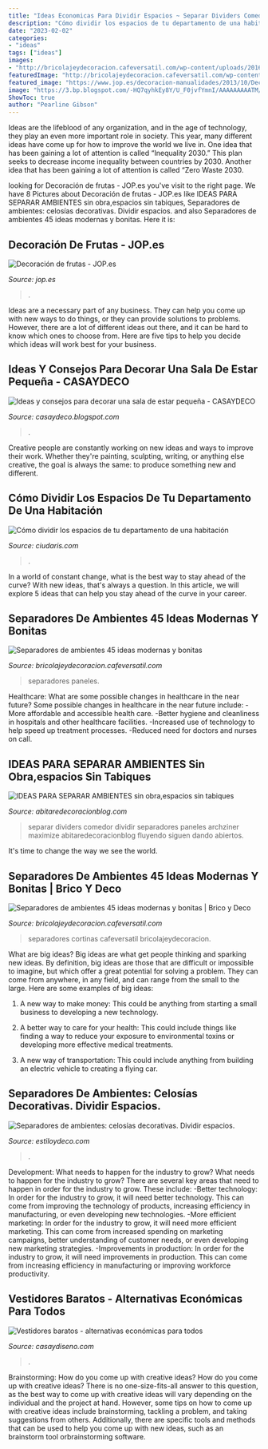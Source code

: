 ```yaml
---
title: "Ideas Economicas Para Dividir Espacios ~ Separar Dividers Comedor Dividir Separadores Paneles Archziner Maximize Abitaredecoracionblog Fluyendo Siguen Dando Abiertos"
description: "Cómo dividir los espacios de tu departamento de una habitación"
date: "2023-02-02"
categories:
- "ideas"
tags: ["ideas"]
images:
- "http://bricolajeydecoracion.cafeversatil.com/wp-content/uploads/2016/08/001-51.jpg"
featuredImage: "http://bricolajeydecoracion.cafeversatil.com/wp-content/uploads/2016/08/001-51.jpg"
featured_image: "https://www.jop.es/decoracion-manualidades/2013/10/Decoración-de-frutas.jpg"
image: "https://3.bp.blogspot.com/-HQ7qyhkEy8Y/U_F0jvfYmnI/AAAAAAAAATM/MRJClSkhE6Q/w1200-h630-p-k-no-nu/sala-pequeña.jpg"
ShowToc: true
author: "Pearline Gibson"
---
```



Ideas are the lifeblood of any organization, and in the age of technology, they play an even more important role in society. This year, many different ideas have come up for how to improve the world we live in. One idea that has been gaining a lot of attention is called “Inequality 2030.” This plan seeks to decrease income inequality between countries by 2030. Another idea that has been gaining a lot of attention is called “Zero Waste 2030.

	

		
looking for Decoración de frutas - JOP.es you've visit to the right page. We have 8 Pictures about Decoración de frutas - JOP.es like IDEAS PARA SEPARAR AMBIENTES sin obra,espacios sin tabiques, Separadores de ambientes: celosías decorativas. Dividir espacios. and also Separadores de ambientes 45 ideas modernas y bonitas. Here it is:
		
    
## Decoración De Frutas - JOP.es

<img loading=lazy src="https://www.jop.es/decoracion-manualidades/2013/10/Decoración-de-frutas.jpg" onerror="this.onerror=null;this.src='https://tse3.mm.bing.net/th?id=OIP.oytZ5vz0i2-Mzz2kmQms1gHaFJ&amp;pid=15.1';" alt="Decoración de frutas - JOP.es">

_Source: jop.es_

>. 

	

Ideas are a necessary part of any business. They can help you come up with new ways to do things, or they can provide solutions to problems. However, there are a lot of different ideas out there, and it can be hard to know which ones to choose from. Here are five tips to help you decide which ideas will work best for your business.

    
## Ideas Y Consejos Para Decorar Una Sala De Estar Pequeña - CASAYDECO

<img loading=lazy src="https://3.bp.blogspot.com/-HQ7qyhkEy8Y/U_F0jvfYmnI/AAAAAAAAATM/MRJClSkhE6Q/w1200-h630-p-k-no-nu/sala-pequeña.jpg" onerror="this.onerror=null;this.src='https://tse1.mm.bing.net/th?id=OIP.HzY0q76YYV79K-feEwEbOQHaD4&amp;pid=15.1';" alt="Ideas y consejos para decorar una sala de estar pequeña - CASAYDECO">

_Source: casaydeco.blogspot.com_

>. 

	

Creative people are constantly working on new ideas and ways to improve their work. Whether they're painting, sculpting, writing, or anything else creative, the goal is always the same: to produce something new and different.

    
## Cómo Dividir Los Espacios De Tu Departamento De Una Habitación

<img loading=lazy src="http://www.ciudaris.com/blog/wp-content/uploads/decoración-departamento-de-una-habitación4.jpg" onerror="this.onerror=null;this.src='https://tse1.mm.bing.net/th?id=OIP.THIzE1-xlv7choAlhbvArwHaFk&amp;pid=15.1';" alt="Cómo dividir los espacios de tu departamento de una habitación">

_Source: ciudaris.com_

>. 

	

In a world of constant change, what is the best way to stay ahead of the curve? With new ideas, that's always a question. In this article, we will explore 5 ideas that can help you stay ahead of the curve in your career.

    
## Separadores De Ambientes 45 Ideas Modernas Y Bonitas

<img loading=lazy src="http://bricolajeydecoracion.cafeversatil.com/wp-content/uploads/2016/08/001-51.jpg" onerror="this.onerror=null;this.src='https://tse3.mm.bing.net/th?id=OIP.LNVhTBuiI_7sZUrOTYVekQAAAA&amp;pid=15.1';" alt="Separadores de ambientes 45 ideas modernas y bonitas">

_Source: bricolajeydecoracion.cafeversatil.com_

>separadores paneles. 

	

Healthcare: What are some possible changes in healthcare in the near future?
Some possible changes in healthcare in the near future include: 
-More affordable and accessible health care. 
-Better hygiene and cleanliness in hospitals and other healthcare facilities. 
-Increased use of technology to help speed up treatment processes. 
-Reduced need for doctors and nurses on call.

    
## IDEAS PARA SEPARAR AMBIENTES Sin Obra,espacios Sin Tabiques

<img loading=lazy src="https://abitaredecoracionblog.com/wp-content/uploads/2017/02/db0beba1423ff4a0432e31155f154e2a-e1501603293119.jpg" onerror="this.onerror=null;this.src='https://tse4.mm.bing.net/th?id=OIP.t3ivBFydcKo5vOs5dlnLfQHaKW&amp;pid=15.1';" alt="IDEAS PARA SEPARAR AMBIENTES sin obra,espacios sin tabiques">

_Source: abitaredecoracionblog.com_

>separar dividers comedor dividir separadores paneles archziner maximize abitaredecoracionblog fluyendo siguen dando abiertos. 

	

It's time to change the way we see the world.

    
## Separadores De Ambientes 45 Ideas Modernas Y Bonitas | Brico Y Deco

<img loading=lazy src="https://bricolajeydecoracion.cafeversatil.com/wp-content/uploads/2016/08/033-9.jpg" onerror="this.onerror=null;this.src='https://tse1.mm.bing.net/th?id=OIP.gUo1R8yNECRkWOq3BcBByQHaLG&amp;pid=15.1';" alt="Separadores de ambientes 45 ideas modernas y bonitas | Brico y Deco">

_Source: bricolajeydecoracion.cafeversatil.com_

>separadores cortinas cafeversatil bricolajeydecoracion. 

	

What are big ideas?
Big ideas are what get people thinking and sparking new ideas. By definition, big ideas are those that are difficult or impossible to imagine, but which offer a great potential for solving a problem. They can come from anywhere, in any field, and can range from the small to the large. Here are some examples of big ideas:
1. A new way to make money: This could be anything from starting a small business to developing a new technology.

2. A better way to care for your health: This could include things like finding a way to reduce your exposure to environmental toxins or developing more effective medical treatments.

3. A new way of transportation: This could include anything from building an electric vehicle to creating a flying car.


    
## Separadores De Ambientes: Celosías Decorativas. Dividir Espacios.

<img loading=lazy src="https://www.estiloydeco.com/wp-content/uploads/2019/10/separadores-de-ambientes-celosias-decorativas-13.jpg" onerror="this.onerror=null;this.src='https://tse2.mm.bing.net/th?id=OIP.w69OjIypfO8O3yMh-GjjvAHaLH&amp;pid=15.1';" alt="Separadores de ambientes: celosías decorativas. Dividir espacios.">

_Source: estiloydeco.com_

>. 

	

Development: What needs to happen for the industry to grow?
What needs to happen for the industry to grow? 
There are several key areas that need to happen in order for the industry to grow. These include: 
-Better technology: In order for the industry to grow, it will need better technology. This can come from improving the technology of products, increasing efficiency in manufacturing, or even developing new technologies. 
-More efficient marketing: In order for the industry to grow, it will need more efficient marketing. This can come from increased spending on marketing campaigns, better understanding of customer needs, or even developing new marketing strategies. 
-Improvements in production: In order for the industry to grow, it will need improvements in production. This can come from increasing efficiency in manufacturing or improving workforce productivity.

    
## Vestidores Baratos - Alternativas Económicas Para Todos

<img loading=lazy src="https://casaydiseno.com/wp-content/uploads/2016/09/vestidor-zencillo-dieno.-moderno.jpg" onerror="this.onerror=null;this.src='https://tse2.mm.bing.net/th?id=OIP.DUiMtFey99rfwrWi1QVyEQHaJ3&amp;pid=15.1';" alt="Vestidores baratos - alternativas económicas para todos">

_Source: casaydiseno.com_

>. 

	

Brainstorming: How do you come up with creative ideas?
How do you come up with creative ideas?
There is no one-size-fits-all answer to this question, as the best way to come up with creative ideas will vary depending on the individual and the project at hand. However, some tips on how to come up with creative ideas include brainstorming, tackling a problem, and taking suggestions from others. Additionally, there are specific tools and methods that can be used to help you come up with new ideas, such as an brainstorm tool orbrainstorming software.

